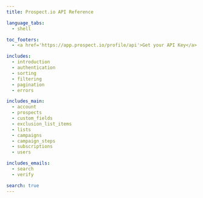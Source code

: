 ```yaml
---
title: Prospect.io API Reference

language_tabs:
  - shell

toc_footers:
  - <a href='https://app.prospect.io/profile/api'>Get your API Key</a>

includes:
  - introduction
  - authentication
  - sorting
  - filtering
  - pagination
  - errors

includes_main:
  - account
  - prospects
  - custom_fields
  - exclusion_list_items
  - lists
  - campaigns
  - campaign_steps
  - subscriptions
  - users

includes_emails:
  - search
  - verify

search: true
---
```

